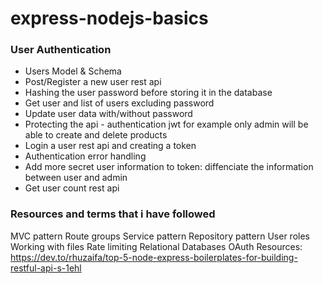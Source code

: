 # express-nodejs-basics


### User Authentication
- Users Model & Schema
- Post/Register a new user rest api
- Hashing the user  password before storing it in the database 
- Get user and list of users excluding password
- Update user data with/without password
- Protecting the api - authentication jwt for example only admin will be able to create and delete products 
- Login a user rest api and creating a token 
- Authentication error handling
- Add more secret user information to token: diffenciate the information between user and admin
- Get user count rest api

### Resources and terms that i have followed

MVC pattern
Route groups
Service pattern
Repository pattern
User roles
Working with files
Rate limiting
Relational Databases
OAuth
Resources: https://dev.to/rhuzaifa/top-5-node-express-boilerplates-for-building-restful-api-s-1ehl
